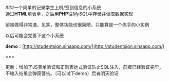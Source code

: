 ###一个简单的记录学生上机/签到信息的小系统
<br />
通过**HTML**填表单，之后用**PHP**往*MySQL*中存储并读取数据实现

前端做得非常渣，见笑，整体功能也很简陋，只能算是一个练手的小实例

以后可能会完善下这个小系统

**demo**：[http://studentsign.sinaapp.com/](http://studentsign.sinaapp.com/)

===

更新：增加了JS表单验证和正则表达式验证防止SQL注入，前者已经验证完毕，不输入结果会弹窗警告。（可以试下demo）后者明天验证